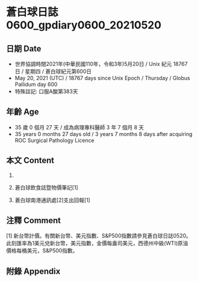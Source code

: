 [_metadata_:encoding]: - "utf-8"
[_metadata_:language]: - "zh-Hant-TW"
[_metadata_:fileformat]: - "markdown"
[_metadata_:MIME_type]: - "text/plain"
[_metadata_:markdown_version]: - "commonmark version 0.29"
[_metadata_:markdown_spec]: - "https://spec.commonmark.org/0.29/"

# 蒼白球日誌0600_gpdiary0600_20210520 #

## 日期 Date ##

* 世界協調時間2021年(中華民國110年，令和3年)5月20日 / Unix 紀元 18767 日 / 星期四 / 蒼白球紀元第600日
* May 20, 2021 (UTC) / 18767 days since Unix Epoch / Thursday / Globus Pallidum day 600
* 特殊註記: 口服A酸第383天

## 年齡 Age ##

* 35 歲 0 個月 27 天 / 成為病理專科醫師 3 年 7 個月 8 天
* 35 years 0 months 27 days old / 3 years 7 months 8 days after acquiring ROC Surgical Pathology Licence

## 本文 Content ##

1. 

    
2. 蒼白球飲食誌暨物價筆記[1]

    
3. 蒼白球南港通訊處[2]支出回報[1]

    

## 注釋 Comment ##

[1] 新台幣計價。有關新台幣、美元指數、S&P500指數請參見蒼白球日誌0520。此刻匯率為1美元兌新台幣，美元指數，金價每盎司美元，西德州中級(WTI)原油價格每桶美元，S&P500指數。



## 附錄 Appendix ##

